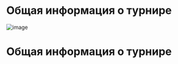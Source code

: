# Общая информация о турнире

![image](https://github.com/rolegiv/CTF-Writeups/assets/147992165/1b3c8f4d-b232-4f2d-afac-1c85cfb1cbd5)

# Общая информация о турнире
